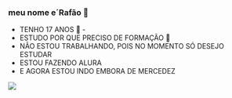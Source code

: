 ### meu nome e´Rafão 🤠
- TENHO 17 ANOS 🥶 -
- ESTUDO POR QUE PRECISO DE FORMAÇÃO 🥱
- NÃO ESTOU TRABALHANDO, POIS NO MOMENTO SÓ DESEJO ESTUDAR
- ESTOU FAZENDO ALURA
- E AGORA ESTOU INDO EMBORA DE MERCEDEZ

![](https://media1.tenor.com/m/rRQFGTU6FAMAAAAd/mercedes.gif)
